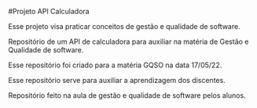 #Projeto API Calculadora 

Esse projeto visa praticar conceitos de gestão e qualidade de software. 

Repositório de um API de calculadora para auxiliar na matéria de Gestão e Qualidade de software.

Esse repositório foi criado para a matéria GQSO na data 17/05/22. 

Esse repositório serve para auxiliar a aprendizagem dos discentes.

Repositório feito na aula de gestão e qualidade de software pelos alunos.
